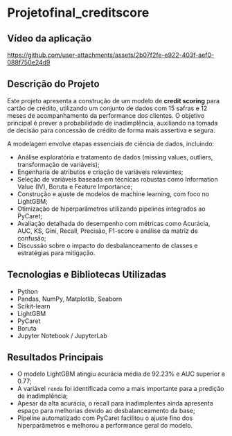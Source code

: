 # Projetofinal_creditscore

## Vídeo da aplicação 
https://github.com/user-attachments/assets/2b07f2fe-e922-403f-aef0-088f750e24d9



## Descrição do Projeto  
Este projeto apresenta a construção de um modelo de **credit scoring** para cartão de crédito, utilizando um conjunto de dados com 15 safras e 12 meses de acompanhamento da performance dos clientes. O objetivo principal é prever a probabilidade de inadimplência, auxiliando na tomada de decisão para concessão de crédito de forma mais assertiva e segura.

A modelagem envolve etapas essenciais de ciência de dados, incluindo:  
- Análise exploratória e tratamento de dados (missing values, outliers, transformação de variáveis);  
- Engenharia de atributos e criação de variáveis relevantes;  
- Seleção de variáveis baseada em técnicas robustas como Information Value (IV), Boruta e Feature Importance;  
- Construção e ajuste de modelos de machine learning, com foco no LightGBM;  
- Otimização de hiperparâmetros utilizando pipelines integrados ao PyCaret;  
- Avaliação detalhada do desempenho com métricas como Acurácia, AUC, KS, Gini, Recall, Precisão, F1-score e análise da matriz de confusão;  
- Discussão sobre o impacto do desbalanceamento de classes e estratégias para mitigação.

## Tecnologias e Bibliotecas Utilizadas  
- Python  
- Pandas, NumPy, Matplotlib, Seaborn  
- Scikit-learn  
- LightGBM  
- PyCaret  
- Boruta  
- Jupyter Notebook / JupyterLab  

## Resultados Principais  
- O modelo LightGBM atingiu acurácia média de 92.23% e AUC superior a 0.77;  
- A variável `renda` foi identificada como a mais importante para a predição de inadimplência;  
- Apesar da alta acurácia, o recall para inadimplentes ainda apresenta espaço para melhorias devido ao desbalanceamento da base;  
- Pipeline automatizado com PyCaret facilitou o ajuste fino dos hiperparâmetros e melhorou a performance geral do modelo.
